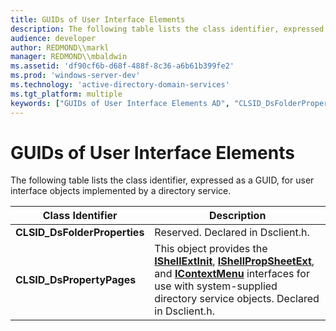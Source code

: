 ```yaml
---
title: GUIDs of User Interface Elements
description: The following table lists the class identifier, expressed as a GUID, for user interface objects implemented by a directory service.
audience: developer
author: REDMOND\\markl
manager: REDMOND\\mbaldwin
ms.assetid: 'df90cf6b-d68f-488f-8c36-a6b61b399fe2'
ms.prod: 'windows-server-dev'
ms.technology: 'active-directory-domain-services'
ms.tgt_platform: multiple
keywords: ["GUIDs of User Interface Elements AD", "CLSID_DsFolderProperties", "CLSID_DsPropertyPages"]
---
```


# GUIDs of User Interface Elements

The following table lists the class identifier, expressed as a GUID, for user interface objects implemented by a directory service.



| Class Identifier              | Description                                                                                                                                                                                                                                                                 |
|-------------------------------|-----------------------------------------------------------------------------------------------------------------------------------------------------------------------------------------------------------------------------------------------------------------------------|
| **CLSID\_DsFolderProperties** | Reserved. Declared in Dsclient.h.                                                                                                                                                                                                                                           |
| **CLSID\_DsPropertyPages**    | This object provides the [**IShellExtInit**](_win32_ishellextinit_cpp), [**IShellPropSheetExt**](_win32_ishellpropsheetext_cpp), and [**IContextMenu**](_win32_icontextmenu_cpp) interfaces for use with system-supplied directory service objects. Declared in Dsclient.h. |



 

 

 




